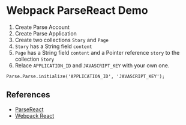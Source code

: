 # Webpack ParseReact Demo

1. Create Parse Account
2. Create Parse Application
3. Create two collections `Story` and `Page`
4. `Story` has a String field `content`
5. `Page` has a String field `content` and a Pointer reference `story` to the collection `Story`
6. Relace `APPLICATION_ID` and `JAVASCRIPT_KEY` with your own one.

```
Parse.Parse.initialize('APPLICATION_ID', 'JAVASCRIPT_KEY');
```

## References

- [ParseReact](https://github.com/ParsePlatform/ParseReact/)
- [Webpack React](https://github.com/survivejs/webpack_react)

